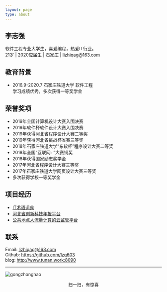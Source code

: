 ```yaml
---
layout: page
type: about
---
```


## <i class="fa fa-user"></i> 李志强  
软件工程专业大学生，喜爱编程，热爱IT行业。  
21岁 | 2020应届生 | 石家庄 | lizhiqag@163.com  

## <i class="fa fa-graduation-cap"></i> 教育背景  
  
+ 2016.9-2020.7	石家庄铁道大学 软件工程  
学习成绩优秀，多次获得一等奖学金   

## 荣誉奖项

+ 2019年全国计算机设计大赛入围决赛  
+ 2019年软件杯软件设计大赛入围决赛  
+ 2019年获得河北省程序设计大赛二等奖  
+ 2019年获得河北省挑战杯省赛三等奖  
+ 2018年石家庄铁道大学“东软杯”程序设计大赛二等奖  
+ 2018年全国“互联网+”大赛铜奖  
+ 2018年获得国家励志奖学金  
+ 2017年河北省程序设计大赛三等奖  
+ 2017年石家庄铁道大学网页设计大赛三等奖  
+ 多次获得学校一等奖学金  


## 项目经历
- [IT术语词典](https://github.com/lzq603/itwords)
- [河北省创新科技年报平台](https://github.com/lzq603/itwords)
- [公共地点人流量计算的云监管平台](https://github.com/lzq603/itwords)

## <i class="fa fa-phone"></i> 联系  
Email: lizhiqag@163.com  
Github: https://github.com/lzq603  
blog: http://www.tunan.work:8090  

---  
![gongzhonghao](http://www.tunan.work:8090/upload/2019/8/qrcode_for_gh_889c8e5b9670_258-6b1c716ebd9f45e98ef74a5ef6172f9e.jpg)  
<p style="text-align:center;">扫一扫，有惊喜</p>